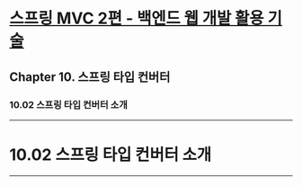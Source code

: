 # <a href = "../README.md" target="_blank">스프링 MVC 2편 - 백엔드 웹 개발 활용 기술</a>
## Chapter 10. 스프링 타입 컨버터
### 10.02 스프링 타입 컨버터 소개

---

# 10.02 스프링 타입 컨버터 소개

---

